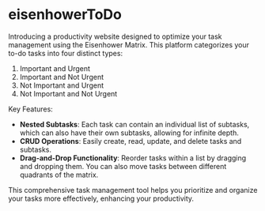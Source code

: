 # eisenhowerToDo

Introducing a productivity website designed to optimize your task management using the Eisenhower Matrix. This platform categorizes your to-do tasks into four distinct types:

1. Important and Urgent
2. Important and Not Urgent
3. Not Important and Urgent
4. Not Important and Not Urgent

Key Features:

- **Nested Subtasks**: Each task can contain an individual list of subtasks, which can also have their own subtasks, allowing for infinite depth.
- **CRUD Operations**: Easily create, read, update, and delete tasks and subtasks.
- **Drag-and-Drop Functionality**: Reorder tasks within a list by dragging and dropping them. You can also move tasks between different quadrants of the matrix.

This comprehensive task management tool helps you prioritize and organize your tasks more effectively, enhancing your productivity.